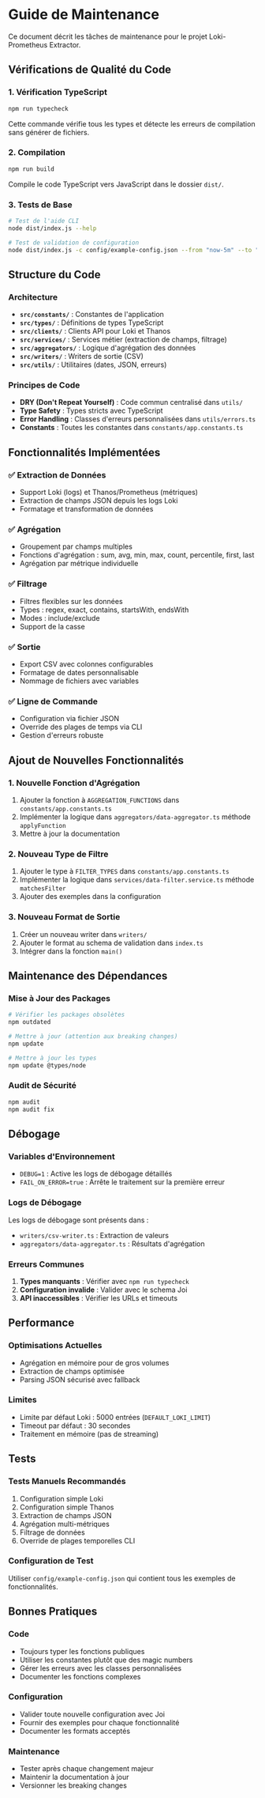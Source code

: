 # Guide de Maintenance

Ce document décrit les tâches de maintenance pour le projet Loki-Prometheus Extractor.

## Vérifications de Qualité du Code

### 1. Vérification TypeScript
```bash
npm run typecheck
```
Cette commande vérifie tous les types et détecte les erreurs de compilation sans générer de fichiers.

### 2. Compilation
```bash
npm run build
```
Compile le code TypeScript vers JavaScript dans le dossier `dist/`.

### 3. Tests de Base
```bash
# Test de l'aide CLI
node dist/index.js --help

# Test de validation de configuration
node dist/index.js -c config/example-config.json --from "now-5m" --to "now"
```

## Structure du Code

### Architecture
- **`src/constants/`** : Constantes de l'application
- **`src/types/`** : Définitions de types TypeScript
- **`src/clients/`** : Clients API pour Loki et Thanos
- **`src/services/`** : Services métier (extraction de champs, filtrage)
- **`src/aggregators/`** : Logique d'agrégation des données
- **`src/writers/`** : Writers de sortie (CSV)
- **`src/utils/`** : Utilitaires (dates, JSON, erreurs)

### Principes de Code
- **DRY (Don't Repeat Yourself)** : Code commun centralisé dans `utils/`
- **Type Safety** : Types stricts avec TypeScript
- **Error Handling** : Classes d'erreurs personnalisées dans `utils/errors.ts`
- **Constants** : Toutes les constantes dans `constants/app.constants.ts`

## Fonctionnalités Implémentées

### ✅ Extraction de Données
- Support Loki (logs) et Thanos/Prometheus (métriques)
- Extraction de champs JSON depuis les logs Loki
- Formatage et transformation de données

### ✅ Agrégation
- Groupement par champs multiples
- Fonctions d'agrégation : sum, avg, min, max, count, percentile, first, last
- Agrégation par métrique individuelle

### ✅ Filtrage
- Filtres flexibles sur les données
- Types : regex, exact, contains, startsWith, endsWith
- Modes : include/exclude
- Support de la casse

### ✅ Sortie
- Export CSV avec colonnes configurables
- Formatage de dates personnalisable
- Nommage de fichiers avec variables

### ✅ Ligne de Commande
- Configuration via fichier JSON
- Override des plages de temps via CLI
- Gestion d'erreurs robuste

## Ajout de Nouvelles Fonctionnalités

### 1. Nouvelle Fonction d'Agrégation
1. Ajouter la fonction à `AGGREGATION_FUNCTIONS` dans `constants/app.constants.ts`
2. Implémenter la logique dans `aggregators/data-aggregator.ts` méthode `applyFunction`
3. Mettre à jour la documentation

### 2. Nouveau Type de Filtre
1. Ajouter le type à `FILTER_TYPES` dans `constants/app.constants.ts`
2. Implémenter la logique dans `services/data-filter.service.ts` méthode `matchesFilter`
3. Ajouter des exemples dans la configuration

### 3. Nouveau Format de Sortie
1. Créer un nouveau writer dans `writers/`
2. Ajouter le format au schema de validation dans `index.ts`
3. Intégrer dans la fonction `main()`

## Maintenance des Dépendances

### Mise à Jour des Packages
```bash
# Vérifier les packages obsolètes
npm outdated

# Mettre à jour (attention aux breaking changes)
npm update

# Mettre à jour les types
npm update @types/node
```

### Audit de Sécurité
```bash
npm audit
npm audit fix
```

## Débogage

### Variables d'Environnement
- `DEBUG=1` : Active les logs de débogage détaillés
- `FAIL_ON_ERROR=true` : Arrête le traitement sur la première erreur

### Logs de Débogage
Les logs de débogage sont présents dans :
- `writers/csv-writer.ts` : Extraction de valeurs
- `aggregators/data-aggregator.ts` : Résultats d'agrégation

### Erreurs Communes
1. **Types manquants** : Vérifier avec `npm run typecheck`
2. **Configuration invalide** : Valider avec le schema Joi
3. **API inaccessibles** : Vérifier les URLs et timeouts

## Performance

### Optimisations Actuelles
- Agrégation en mémoire pour de gros volumes
- Extraction de champs optimisée
- Parsing JSON sécurisé avec fallback

### Limites
- Limite par défaut Loki : 5000 entrées (`DEFAULT_LOKI_LIMIT`)
- Timeout par défaut : 30 secondes
- Traitement en mémoire (pas de streaming)

## Tests

### Tests Manuels Recommandés
1. Configuration simple Loki
2. Configuration simple Thanos
3. Extraction de champs JSON
4. Agrégation multi-métriques
5. Filtrage de données
6. Override de plages temporelles CLI

### Configuration de Test
Utiliser `config/example-config.json` qui contient tous les exemples de fonctionnalités.

## Bonnes Pratiques

### Code
- Toujours typer les fonctions publiques
- Utiliser les constantes plutôt que des magic numbers
- Gérer les erreurs avec les classes personnalisées
- Documenter les fonctions complexes

### Configuration
- Valider toute nouvelle configuration avec Joi
- Fournir des exemples pour chaque fonctionnalité
- Documenter les formats acceptés

### Maintenance
- Tester après chaque changement majeur
- Maintenir la documentation à jour
- Versionner les breaking changes
